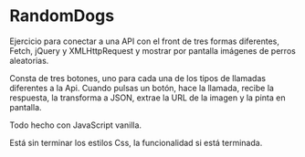 # RandomDogs
Ejercicio para conectar a una API con el front de tres formas diferentes, Fetch, jQuery y XMLHttpRequest y mostrar por pantalla imágenes de perros aleatorias.

Consta de tres botones, uno para cada una de los tipos de llamadas diferentes a la Api. Cuando pulsas un botón, hace la llamada, recibe la respuesta, la transforma a JSON, extrae la URL de la imagen y la pinta en pantalla.

Todo hecho con JavaScript vanilla.

Está sin terminar los estilos Css, la funcionalidad si está terminada.
